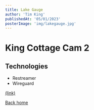 ```yaml
---
title: Lake Gauge
author: 'Tim King'
publishedAt: '05/01/2023'
posterImage: 'img/lakegauge.jpg'
---
```


# King Cottage Cam 2

## Technologies
- Restreamer
- Wireguard


[(link)](https://king.cottage.cam)

[Back home](/)
